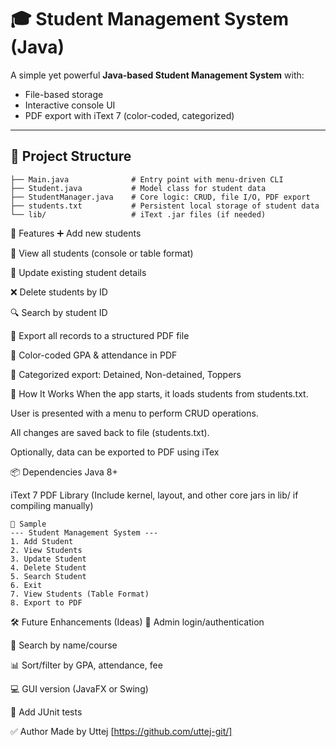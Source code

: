 # 🎓 Student Management System (Java)

A simple yet powerful **Java-based Student Management System** with:
- File-based storage
- Interactive console UI
- PDF export with iText 7 (color-coded, categorized)

---

## 📂 Project Structure

```plaintext
├── Main.java              # Entry point with menu-driven CLI
├── Student.java           # Model class for student data
├── StudentManager.java    # Core logic: CRUD, file I/O, PDF export
├── students.txt           # Persistent local storage of student data
└── lib/                   # iText .jar files (if needed)
```

🚀 Features
➕ Add new students

👀 View all students (console or table format)

🔄 Update existing student details

❌ Delete students by ID

🔍 Search by student ID

📄 Export all records to a structured PDF file

🎨 Color-coded GPA & attendance in PDF

📂 Categorized export: Detained, Non-detained, Toppers

🧠 How It Works
When the app starts, it loads students from students.txt.

User is presented with a menu to perform CRUD operations.

All changes are saved back to file (students.txt).

Optionally, data can be exported to PDF using iTex


📦 Dependencies
Java 8+

iText 7 PDF Library
(Include kernel, layout, and other core jars in lib/ if compiling manually)


```
📸 Sample 
--- Student Management System ---
1. Add Student
2. View Students
3. Update Student
4. Delete Student
5. Search Student
6. Exit
7. View Students (Table Format)
8. Export to PDF
```


🛠 Future Enhancements (Ideas)
🔐 Admin login/authentication

🎯 Search by name/course

📊 Sort/filter by GPA, attendance, fee

💻 GUI version (JavaFX or Swing)

🧪 Add JUnit tests



✅ Author
Made by Uttej
[https://github.com/uttej-git/]